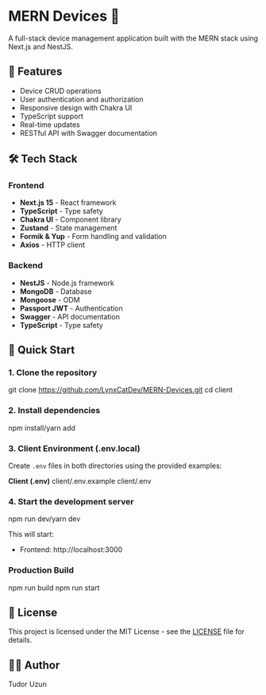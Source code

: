 # MERN Devices 📱

A full-stack device management application built with the MERN stack using Next.js and NestJS.

## 🚀 Features

- Device CRUD operations
- User authentication and authorization
- Responsive design with Chakra UI
- TypeScript support
- Real-time updates
- RESTful API with Swagger documentation

## 🛠️ Tech Stack

### Frontend

- **Next.js 15** - React framework
- **TypeScript** - Type safety
- **Chakra UI** - Component library
- **Zustand** - State management
- **Formik & Yup** - Form handling and validation
- **Axios** - HTTP client

### Backend

- **NestJS** - Node.js framework
- **MongoDB** - Database
- **Mongoose** - ODM
- **Passport JWT** - Authentication
- **Swagger** - API documentation
- **TypeScript** - Type safety

## 🚀 Quick Start

### 1. Clone the repository

git clone https://github.com/LynxCatDev/MERN-Devices.git
cd client

### 2. Install dependencies

npm install/yarn add

### 3. Client Environment (.env.local)

Create `.env` files in both directories using the provided examples:

**Client (.env)**
client/.env.example client/.env

### 4. Start the development server

npm run dev/yarn dev

This will start:

- Frontend: http://localhost:3000

### Production Build

npm run build
npm run start

## 📝 License

This project is licensed under the MIT License - see the [LICENSE](LICENSE) file for details.

## 👨‍💻 Author

Tudor Uzun
